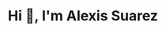 <h1 align="center">Hi 👋, I'm Alexis Suarez<a href="https://100rabhcsmc.github.io/Me.io/" target="blank"> </a></h1>
